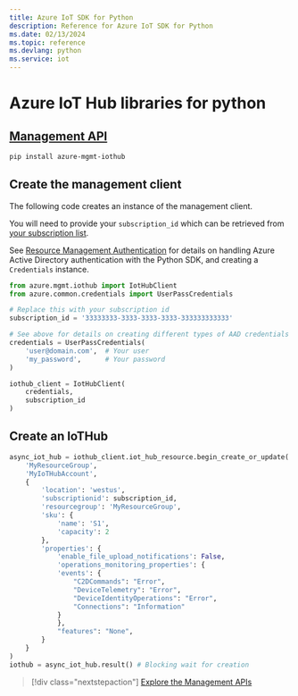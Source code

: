 ```yaml
---
title: Azure IoT SDK for Python
description: Reference for Azure IoT SDK for Python
ms.date: 02/13/2024
ms.topic: reference
ms.devlang: python
ms.service: iot
---
```

# Azure IoT Hub libraries for python

## [Management API](/python/api/overview/azure/iot/management)

```bash
pip install azure-mgmt-iothub
```

## Create the management client

The following code creates an instance of the management client.

You will need to provide your ``subscription_id`` which can be retrieved
from [your subscription list](https://manage.windowsazure.com/#Workspaces/AdminTasks/SubscriptionMapping).

See [Resource Management Authentication](/python/azure/python-sdk-azure-authenticate) for details on handling Azure Active Directory authentication with the Python SDK, and creating a ``Credentials`` instance.

```python
from azure.mgmt.iothub import IotHubClient
from azure.common.credentials import UserPassCredentials

# Replace this with your subscription id
subscription_id = '33333333-3333-3333-3333-333333333333'

# See above for details on creating different types of AAD credentials
credentials = UserPassCredentials(
    'user@domain.com',  # Your user
    'my_password',      # Your password
)

iothub_client = IotHubClient(
    credentials,
    subscription_id
)
```

## Create an IoTHub
```python
async_iot_hub = iothub_client.iot_hub_resource.begin_create_or_update(
    'MyResourceGroup',
    'MyIoTHubAccount',
    {
        'location': 'westus',
        'subscriptionid': subscription_id,
        'resourcegroup': 'MyResourceGroup',
        'sku': {
            'name': 'S1',
            'capacity': 2
        },
        'properties': {
            'enable_file_upload_notifications': False,
            'operations_monitoring_properties': {
            'events': {
                "C2DCommands": "Error",
                "DeviceTelemetry": "Error",
                "DeviceIdentityOperations": "Error",
                "Connections": "Information"
            }
            },
            "features": "None",
        }
    }
)
iothub = async_iot_hub.result() # Blocking wait for creation
```

> [!div class="nextstepaction"]
> [Explore the Management APIs](/python/api/azure-mgmt-iothub)